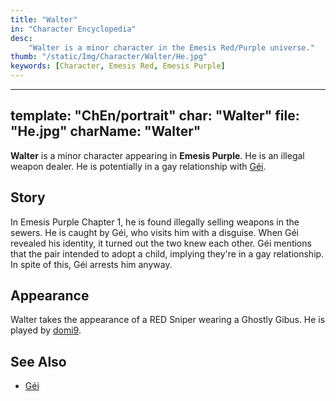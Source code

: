 ```yaml
---
title: "Walter"
in: "Character Encyclopedia"
desc:
    "Walter is a minor character in the Emesis Red/Purple universe."
thumb: "/static/Img/Character/Walter/He.jpg"
keywords: [Character, Emesis Red, Emesis Purple]
---
```


---
template: "ChEn/portrait"
char: "Walter"
file: "He.jpg"
charName: "Walter"
---

**Walter** is a minor character appearing in **Emesis Purple**. He is an illegal
weapon dealer. He is potentially in a gay relationship with [Géi].

## Story

In Emesis Purple Chapter 1, he is found illegally selling weapons in the sewers.
He is caught by Géi, who visits him with a disguise. When Géi revealed his
identity, it turned out the two knew each other. Géi mentions that the pair
intended to adopt a child, implying they're in a gay relationship. In spite of
this, Géi arrests him anyway.

## Appearance

Walter takes the appearance of a RED Sniper wearing a Ghostly Gibus. He is
played by [domi9].

## See Also

* [Géi]

[Géi]: /character/Gei
[domi9]: https://www.youtube.com/@domer_9
